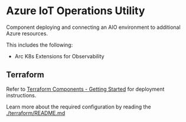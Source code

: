 # Azure IoT Operations Utility

Component deploying and connecting an AIO environment to additional Azure resources.

This includes the following:

- Arc K8s Extensions for Observability

## Terraform

Refer to [Terraform Components - Getting Started](../README.md#terraform-components---getting-started) for
deployment instructions.

Learn more about the required configuration by reading the [./terraform/README.md](./terraform/README.md)

